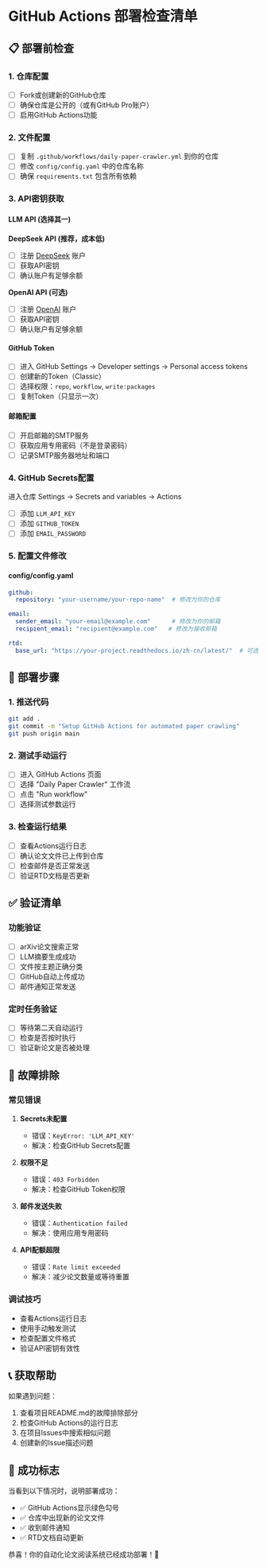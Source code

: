 # GitHub Actions 部署检查清单

## 📋 部署前检查

### 1. 仓库配置
- [ ] Fork或创建新的GitHub仓库
- [ ] 确保仓库是公开的（或有GitHub Pro账户）
- [ ] 启用GitHub Actions功能

### 2. 文件配置
- [ ] 复制 `.github/workflows/daily-paper-crawler.yml` 到你的仓库
- [ ] 修改 `config/config.yaml` 中的仓库名称
- [ ] 确保 `requirements.txt` 包含所有依赖

### 3. API密钥获取

#### LLM API (选择其一)
**DeepSeek API (推荐，成本低)**
- [ ] 注册 [DeepSeek](https://platform.deepseek.com/) 账户
- [ ] 获取API密钥
- [ ] 确认账户有足够余额

**OpenAI API (可选)**
- [ ] 注册 [OpenAI](https://platform.openai.com/) 账户
- [ ] 获取API密钥
- [ ] 确认账户有足够余额

#### GitHub Token
- [ ] 进入 GitHub Settings → Developer settings → Personal access tokens
- [ ] 创建新的Token（Classic）
- [ ] 选择权限：`repo`, `workflow`, `write:packages`
- [ ] 复制Token（只显示一次）

#### 邮箱配置
- [ ] 开启邮箱的SMTP服务
- [ ] 获取应用专用密码（不是登录密码）
- [ ] 记录SMTP服务器地址和端口

### 4. GitHub Secrets配置
进入仓库 Settings → Secrets and variables → Actions

- [ ] 添加 `LLM_API_KEY`
- [ ] 添加 `GITHUB_TOKEN`
- [ ] 添加 `EMAIL_PASSWORD`

### 5. 配置文件修改

#### config/config.yaml
```yaml
github:
  repository: "your-username/your-repo-name"  # 修改为你的仓库

email:
  sender_email: "your-email@example.com"      # 修改为你的邮箱
  recipient_email: "recipient@example.com"   # 修改为接收邮箱

rtd:
  base_url: "https://your-project.readthedocs.io/zh-cn/latest/"  # 可选
```

## 🚀 部署步骤

### 1. 推送代码
```bash
git add .
git commit -m "Setup GitHub Actions for automated paper crawling"
git push origin main
```

### 2. 测试手动运行
- [ ] 进入 GitHub Actions 页面
- [ ] 选择 "Daily Paper Crawler" 工作流
- [ ] 点击 "Run workflow"
- [ ] 选择测试参数运行

### 3. 检查运行结果
- [ ] 查看Actions运行日志
- [ ] 确认论文文件已上传到仓库
- [ ] 检查邮件是否正常发送
- [ ] 验证RTD文档是否更新

## ✅ 验证清单

### 功能验证
- [ ] arXiv论文搜索正常
- [ ] LLM摘要生成成功
- [ ] 文件按主题正确分类
- [ ] GitHub自动上传成功
- [ ] 邮件通知正常发送

### 定时任务验证
- [ ] 等待第二天自动运行
- [ ] 检查是否按时执行
- [ ] 验证新论文是否被处理

## 🔧 故障排除

### 常见错误
1. **Secrets未配置**
   - 错误：`KeyError: 'LLM_API_KEY'`
   - 解决：检查GitHub Secrets配置

2. **权限不足**
   - 错误：`403 Forbidden`
   - 解决：检查GitHub Token权限

3. **邮件发送失败**
   - 错误：`Authentication failed`
   - 解决：使用应用专用密码

4. **API配额超限**
   - 错误：`Rate limit exceeded`
   - 解决：减少论文数量或等待重置

### 调试技巧
- 查看Actions运行日志
- 使用手动触发测试
- 检查配置文件格式
- 验证API密钥有效性

## 📞 获取帮助

如果遇到问题：
1. 查看项目README.md的故障排除部分
2. 检查GitHub Actions的运行日志
3. 在项目Issues中搜索相似问题
4. 创建新的Issue描述问题

## 🎯 成功标志

当看到以下情况时，说明部署成功：
- ✅ GitHub Actions显示绿色勾号
- ✅ 仓库中出现新的论文文件
- ✅ 收到邮件通知
- ✅ RTD文档自动更新

恭喜！你的自动化论文阅读系统已经成功部署！🎉
